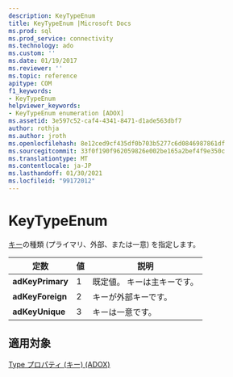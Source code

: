 ```yaml
---
description: KeyTypeEnum
title: KeyTypeEnum |Microsoft Docs
ms.prod: sql
ms.prod_service: connectivity
ms.technology: ado
ms.custom: ''
ms.date: 01/19/2017
ms.reviewer: ''
ms.topic: reference
apitype: COM
f1_keywords:
- KeyTypeEnum
helpviewer_keywords:
- KeyTypeEnum enumeration [ADOX]
ms.assetid: 3e597c52-caf4-4341-8471-d1ade563dbf7
author: rothja
ms.author: jroth
ms.openlocfilehash: 8e12ced9cf435df0b703b5277c6d0846987861df
ms.sourcegitcommit: 33f0f190f962059826e002be165a2bef4f9e350c
ms.translationtype: MT
ms.contentlocale: ja-JP
ms.lasthandoff: 01/30/2021
ms.locfileid: "99172012"
---
```

# <a name="keytypeenum"></a>KeyTypeEnum
[キー](./key-object-adox.md)の種類 (プライマリ、外部、または一意) を指定します。  
  
|定数|値|説明|  
|--------------|-----------|-----------------|  
|**adKeyPrimary**|1|既定値。 キーは主キーです。|  
|**adKeyForeign**|2|キーが外部キーです。|  
|**adKeyUnique**|3|キーは一意です。|  
  
## <a name="applies-to"></a>適用対象  
 [Type プロパティ (キー) (ADOX)](./type-property-key-adox.md)